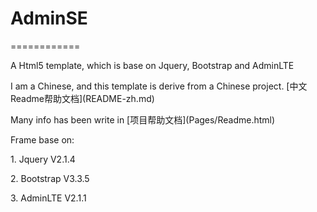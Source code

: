 # AdminSE
<p>============</p>

<p>A Html5 template, which is base on Jquery, Bootstrap and AdminLTE </p>
<p>I am a Chinese, and this template is derive from a Chinese project. [中文Readme帮助文档](README-zh.md)</p>
<p>Many info has been write in [项目帮助文档](Pages/Readme.html)</p>

<p>Frame base on:</p>
<p>1. Jquery V2.1.4</p>
<p>2. Bootstrap V3.3.5</p>
<p>3. AdminLTE V2.1.1</p>
